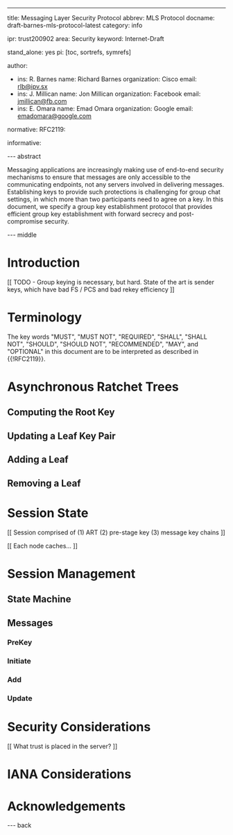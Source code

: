 ---
title: Messaging Layer Security Protocol
abbrev: MLS Protocol
docname: draft-barnes-mls-protocol-latest
category: info

ipr: trust200902
area: Security
keyword: Internet-Draft

stand_alone: yes
pi: [toc, sortrefs, symrefs]

author:
 -  ins: R. Barnes
    name: Richard Barnes
    organization: Cisco
    email: rlb@ipv.sx
 -
    ins: J. Millican
    name: Jon Millican
    organization: Facebook
    email: jmillican@fb.com
 -
    ins: E. Omara
    name: Emad Omara
    organization: Google
    email: emadomara@google.com


normative:
  RFC2119:

informative:
        

--- abstract

Messaging applications are increasingly making use of end-to-end
security mechanisms to ensure that messages are only accessible to
the communicating endpoints, not any servers involved in delivering
messages.  Establishing keys to provide such protections is
challenging for group chat settings, in which more than two
participants need to agree on a key.  In this document, we specify a
group key establishment protocol that provides efficient group key
establishment with forward secrecy and post-compromise security.


--- middle

# Introduction

[[ TODO - Group keying is necessary, but hard.  State of the art is
sender keys, which have bad FS / PCS and bad rekey efficiency ]]


# Terminology

The key words "MUST", "MUST NOT", "REQUIRED", "SHALL", "SHALL NOT",
"SHOULD", "SHOULD NOT", "RECOMMENDED", "MAY", and "OPTIONAL" in this
document are to be interpreted as described in {{!RFC2119}}.


# Asynchronous Ratchet Trees

## Computing the Root Key

## Updating a Leaf Key Pair

## Adding a Leaf

## Removing a Leaf

# Session State

[[ Session comprised of (1) ART (2) pre-stage key (3) message key
chains ]]

[[ Each node caches... ]]

# Session Management

## State Machine

## Messages

### PreKey

### Initiate

### Add

### Update

# Security Considerations

[[ What trust is placed in the server? ]]

# IANA Considerations

# Acknowledgements

--- back
